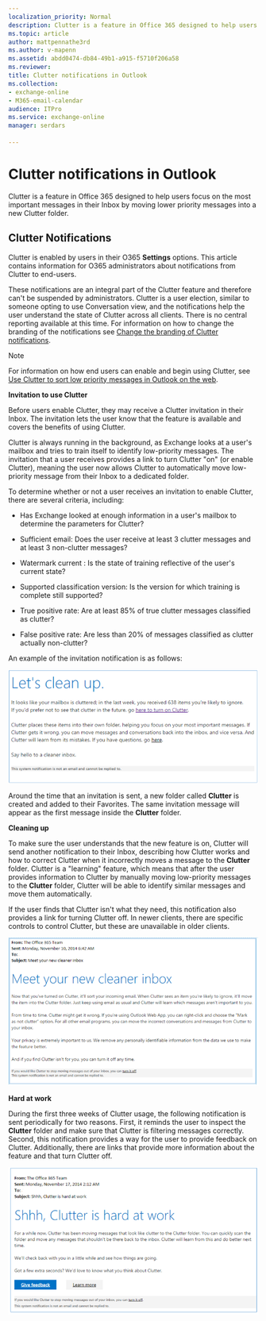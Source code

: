 ```yaml
---
localization_priority: Normal
description: Clutter is a feature in Office 365 designed to help users focus on the most important messages in their Inbox by moving lower priority messages into a new Clutter folder.
ms.topic: article
author: mattpennathe3rd
ms.author: v-mapenn
ms.assetid: abdd0474-db84-49b1-a915-f5710f206a58
ms.reviewer: 
title: Clutter notifications in Outlook
ms.collection: 
- exchange-online
- M365-email-calendar
audience: ITPro
ms.service: exchange-online
manager: serdars

---
```


# Clutter notifications in Outlook

Clutter is a feature in Office 365 designed to help users focus on the most important messages in their Inbox by moving lower priority messages into a new Clutter folder.

## Clutter Notifications

 Clutter is enabled by users in their O365 **Settings** options. This article contains information for O365 administrators about notifications from Clutter to end-users.

These notifications are an integral part of the Clutter feature and therefore can't be suspended by administrators. Clutter is a user election, similar to someone opting to use Conversation view, and the notifications help the user understand the state of Clutter across all clients. There is no central reporting available at this time. For information on how to change the branding of the notifications see [Change the branding of Clutter notifications](change-clutter-notification-branding.md).

> [!NOTE]
> For information on how end users can enable and begin using Clutter, see [Use Clutter to sort low priority messages in Outlook on the web](https://go.microsoft.com/fwlink/p/?LinkId=528411).

 **Invitation to use Clutter**

Before users enable Clutter, they may receive a Clutter invitation in their Inbox. The invitation lets the user know that the feature is available and covers the benefits of using Clutter.

Clutter is always running in the background, as Exchange looks at a user's mailbox and tries to train itself to identify low-priority messages. The invitation that a user receives provides a link to turn Clutter "on" (or enable Clutter), meaning the user now allows Clutter to automatically move low-priority message from their Inbox to a dedicated folder.

To determine whether or not a user receives an invitation to enable Clutter, there are several criteria, including:

- Has Exchange looked at enough information in a user's mailbox to determine the parameters for Clutter?

- Sufficient email: Does the user receive at least 3 clutter messages and at least 3 non-clutter messages?

- Watermark current : Is the state of training reflective of the user's current state?

- Supported classification version: Is the version for which training is complete still supported?

- True positive rate: Are at least 85% of true clutter messages classified as clutter?

- False positive rate: Are less than 20% of messages classified as clutter actually non-clutter?

An example of the invitation notification is as follows:

![Let's clean up notification sent by Clutter](../../media/d08cb435-4305-4a15-9ffd-eb6e268ae930.png)

Around the time that an invitation is sent, a new folder called **Clutter** is created and added to their Favorites. The same invitation message will appear as the first message inside the **Clutter** folder.

 **Cleaning up**

To make sure the user understands that the new feature is on, Clutter will send another notification to their Inbox, describing how Clutter works and how to correct Clutter when it incorrectly moves a message to the **Clutter** folder. Clutter is a "learning" feature, which means that after the user provides information to Clutter by manually moving low-priority messages to the **Clutter** folder, Clutter will be able to identify similar messages and move them automatically.

 If the user finds that Clutter isn't what they need, this notification also provides a link for turning Clutter off. In newer clients, there are specific controls to control Clutter, but these are unavailable in older clients.

![Picture of the Meet your new cleaner inbox notification sent by Clutter](../../media/29398c38-47f9-4595-a784-aaf8e1d0395c.png)

 **Hard at work**

During the first three weeks of Clutter usage, the following notification is sent periodically for two reasons. First, it reminds the user to inspect the **Clutter** folder and make sure that Clutter is filtering messages correctly. Second, this notification provides a way for the user to provide feedback on Clutter. Additionally, there are links that provide more information about the feature and that turn Clutter off.

![Picture of notification sent by Clutter that asks users for feedback](../../media/d47e91a3-d60f-4f81-8c2c-14d9bc9bfa7d.png)

